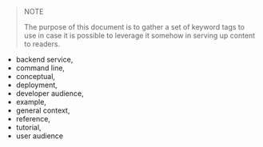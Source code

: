 > NOTE
> 
> The purpose of this document is to gather a set of keyword tags to use in case it is possible to leverage it somehow in serving up content to readers. 

* backend service, 
* command line, 
* conceptual, 
* deployment, 
* developer audience, 
* example, 
* general context, 
* reference, 
* tutorial, 
* user audience 
